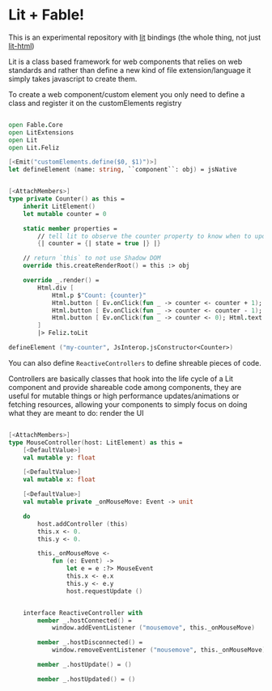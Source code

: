 # Lit + Fable!

[lit-html]: https://lit.dev/docs/libraries/standalone-templates/
[lit]: https://lit.dev/docs/

This is an experimental repository with [lit] bindings (the whole thing, not just [lit-html])

Lit is a class based framework for web components that relies on web standards and rather than define a new kind of file extension/language it simply takes javascript to create them.

To create a web component/custom element you only need to define a class and register it on the customElements registry

```fsharp

open Fable.Core
open LitExtensions
open Lit
open Lit.Feliz

[<Emit("customElements.define($0, $1)")>]
let defineElement (name: string, ``component``: obj) = jsNative


[<AttachMembers>]
type private Counter() as this =
    inherit LitElement()
    let mutable counter = 0

    static member properties =
        // tell lit to observe the counter property to know when to update
        {| counter = {| state = true |} |}

    // return `this` to not use Shadow DOM
    override this.createRenderRoot() = this :> obj

    override _.render() =
        Html.div [
            Html.p $"Count: {counter}"
            Html.button [ Ev.onClick(fun _ -> counter <- counter + 1); Html.text "Increment" ]
            Html.button [ Ev.onClick(fun _ -> counter <- counter - 1); Html.text "Decrement" ]
            Html.button [ Ev.onClick(fun _ -> counter <- 0); Html.text "Reset" ]
        ]
        |> Feliz.toLit

defineElement ("my-counter", JsInterop.jsConstructor<Counter>)
```

You can also define `ReactiveControllers` to define shreable pieces of code.

Controllers are basically classes that hook into the life cycle of a Lit component and provide shareable code among components, they are useful for mutable things or high performance updates/animations or fetching resources, allowing your components to simply focus on doing what they are meant to do: render the UI

```fsharp

[<AttachMembers>]
type MouseController(host: LitElement) as this =
    [<DefaultValue>]
    val mutable y: float

    [<DefaultValue>]
    val mutable x: float

    [<DefaultValue>]
    val mutable private _onMouseMove: Event -> unit

    do
        host.addController (this)
        this.x <- 0.
        this.y <- 0.

        this._onMouseMove <-
            fun (e: Event) ->
                let e = e :?> MouseEvent
                this.x <- e.x
                this.y <- e.y
                host.requestUpdate ()


    interface ReactiveController with
        member _.hostConnected() =
            window.addEventListener ("mousemove", this._onMouseMove)

        member _.hostDisconnected() =
            window.removeEventListener ("mousemove", this._onMouseMove)

        member _.hostUpdate() = ()

        member _.hostUpdated() = ()
```
